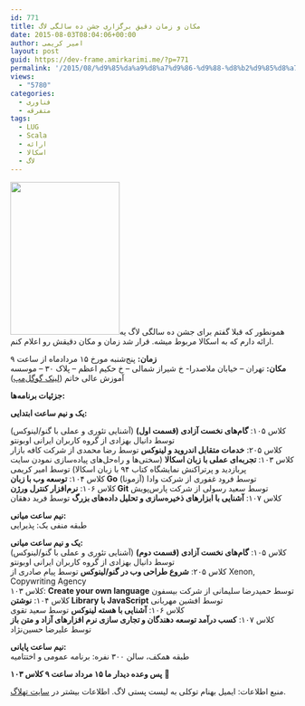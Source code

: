 ```yaml
---
id: 771
title: مکان و زمان دقیق برگزاری جشن ده سالگی لاگ
date: 2015-08-03T08:04:06+00:00
author: امیر کریمی
layout: post
guid: https://dev-frame.amirkarimi.me/?p=771
permalink: '/2015/08/%d9%85%da%a9%d8%a7%d9%86-%d9%88-%d8%b2%d9%85%d8%a7%d9%86-%d8%af%d9%82%db%8c%d9%82-%d8%a8%d8%b1%da%af%d8%b2%d8%a7%d8%b1%db%8c-%d8%ac%d8%b4%d9%86-%d8%af%d9%87-%d8%b3%d8%a7%d9%84%da%af%db%8c-%d9%84%d8%a7/'
views:
  - "5780"
categories:
  - فناوری
  - متفرقه
tags:
  - LUG
  - Scala
  - ارائه
  - اسکالا
  - لاگ
---
```

<a href="http://tehlug.org/" target="_blank"><img class=" alignleft" src="http://tehlug.org/images/tehlug200-small.jpg" alt="" width="193" height="270" /></a>همونطور که قبلا گفتم برای جشن ده سالگی لاگ یه ارائه دارم که به اسکالا مربوط میشه. قرار شد زمان و مکان دقیقش رو اعلام کنم.

**زمان:** پنج‌شنبه مورخ ۱۵ مردادماه از ساعت ۹  
**مکان:** تهران &#8211; خیابان ملاصدرا- خ شیراز شمالی &#8211; خ حکیم اعظم &#8211; پلاک ۳۰ &#8211; موسسه آموزش عالی خاتم (<a href="https://goo.gl/PxL4Hr" target="_blank">​لینک گوگل‌مپ</a>)

**جزئیات برنامه‌ها:**

**یک و نیم ساعت ابتدایی:**

کلاس ۱۰۵: **گام‌های نخست آزادی (قسمت اول)** (آشنایی تئوری و عملی با گنو/لینوکس) توسط دانیال بهزادی از گروه کاربران ایرانی اوبونتو  
کلاس ۲۰۵: **خدمات متقابل اندروید و لینوکس** توسط رضا محمدی از شرکت کافه بازار  
کلاس ۱۰۳: **تجربه‌ای عملی با زبان اسکالا** (سختی‌ها و راه‌حل‌های پیاده‌سازی نمودن سایت پربازدید و پرتراکنش نمایشگاه کتاب ۹۴ با زبان اسکالا) توسط امیر کریمی  
کلاس ۱۰۴: **توسعه وب با زبان Go** توسط فرود غفوری از شرکت وادا (آزمونا)  
کلاس ۱۰۶: **نرم‌افزار کنترل ورژن Git** توسط سعید رسولی از شرکت پارس‌پویش  
کلاس ۱۰۷: **آشنایی با ابزارهای ذخیره‌سازی و تحلیل داده‌های بزرگ** توسط فرید دهقان

**نیم ساعت میانی:**  
طبقه منفی یک: پذیرایی

**یک و نیم ساعت میانی:**  
کلاس ۱۰۵: **گام‌های نخست آزادی (قسمت دوم)** (آشنایی تئوری و عملی با گنو/لینوکس) توسط دانیال بهزادی از گروه کاربران ایرانی اوبونتو  
کلاس ۲۰۵: **شروع طراحی وب در گنو/لینوکس** توسط پیام صادری از Xenon, Copywriting Agency  
کلاس ۱۰۳: **Create your own language** توسط حمیدرضا سلیمانی از شرکت بیسفون  
کلاس ۱۰۴: **نوشتن Library با JavaScript** توسط افشین مهربانی  
کلاس ۱۰۶: **آشنایی با هسته لینوکس** توسط سعید تقوی  
کلاس ۱۰۷: **کسب درآمد توسعه دهندگان و تجاری سازی نرم افزارهای آزاد و متن باز** توسط علیرضا حسین‌نژاد

**نیم ساعت پایانی:**  
طبقه همکف، سالن ۳۰۰ نفره: برنامه عمومی و اختتامیه

**پس وعده دیدار ما ۱۵ مرداد ساعت ۹ کلاس ۱۰۳** 🙂

منبع اطلاعات: ایمیل بهنام توکلی به لیست پستی لاگ. اطلاعات بیشتر در [سایت تهلاگ](http://tehlug.org).